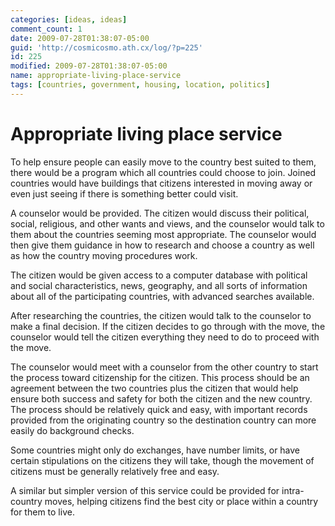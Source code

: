 ```yaml
---
categories: [ideas, ideas]
comment_count: 1
date: 2009-07-28T01:38:07-05:00
guid: 'http://cosmicosmo.ath.cx/log/?p=225'
id: 225
modified: 2009-07-28T01:38:07-05:00
name: appropriate-living-place-service
tags: [countries, government, housing, location, politics]
---
```


Appropriate living place service
================================

To help ensure people can easily move to the country best suited to them, there would be a program which all countries could choose to join.  Joined countries would have buildings that citizens interested in moving away or even just seeing if there is something better could visit.

A counselor would be provided.  The citizen would discuss their political, social, religious, and other wants and views, and the counselor would talk to them about the countries seeming most appropriate.  The counselor would then give them guidance in how to research and choose a country as well as how the country moving procedures work.

The citizen would be given access to a computer database with political and social characteristics, news, geography, and all sorts of information about all of the participating countries, with advanced searches available.

After researching the countries, the citizen would talk to the counselor to make a final decision.  If the citizen decides to go through with the move, the counselor would tell the citizen everything they need to do to proceed with the move.

The counselor would meet with a counselor from the other country to start the process toward citizenship for the citizen.  This process should be an agreement between the two countries plus the citizen that would help ensure both success and safety for both the citizen and the new country.  The process should be relatively quick and easy, with important records provided from the originating country so the destination country can more easily do background checks. 

Some countries might only do exchanges, have number limits, or have certain stipulations on the citizens they will take, though the movement of citizens must be generally relatively free and easy.

A similar but simpler version of this service could be provided for intra-country moves, helping citizens find the best city or place within a country for them to live.
